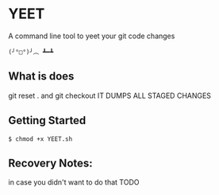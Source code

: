 # YEET

A command line tool to yeet your git code changes

```
(╯°□°)╯︵ ┻━┻ 
```

## What is does
git reset . and git checkout
IT DUMPS ALL STAGED CHANGES

## Getting Started
```
$ chmod +x YEET.sh
```

## Recovery Notes:
in case you didn't want to do that
TODO


